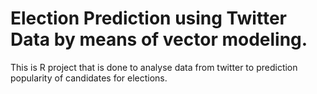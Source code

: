 # Election Prediction using Twitter Data by means of vector modeling.

This is R project that is done to analyse data from twitter to prediction popularity of candidates
for elections.